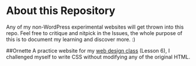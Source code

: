 # About this Repository
Any of my non-WordPress experimental websites will get thrown into this repo. Feel free to critique and nitpick in the Issues, the whole purpose of this is to document my learning and discover more. :)

##Ornette
A practice website for my [web design class](https://dmd1070.com/) (Lesson 6), I challenged myself to write CSS without modifying any of the original HTML.
